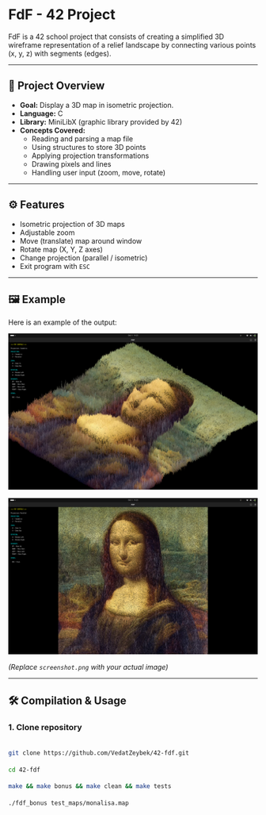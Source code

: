 # FdF - 42 Project

FdF is a 42 school project that consists of creating a simplified 3D wireframe representation of a relief landscape by connecting various points (x, y, z) with segments (edges).

---

## 📌 Project Overview

- **Goal:** Display a 3D map in isometric projection.
- **Language:** C
- **Library:** MiniLibX (graphic library provided by 42)
- **Concepts Covered:**
  - Reading and parsing a map file
  - Using structures to store 3D points
  - Applying projection transformations
  - Drawing pixels and lines
  - Handling user input (zoom, move, rotate)

---

## ⚙️ Features

- Isometric projection of 3D maps
- Adjustable zoom
- Move (translate) map around window
- Rotate map (X, Y, Z axes)
- Change projection (parallel / isometric)
- Exit program with `ESC`

---

## 🖼️ Example

Here is an example of the output:

![FdF Screenshot](MonaLisa.png)

![FdF Screenshot](MonaLisaParallel.png)


*(Replace `screenshot.png` with your actual image)*

---

## 🛠️ Compilation & Usage

### 1. Clone repository
```bash

git clone https://github.com/VedatZeybek/42-fdf.git

cd 42-fdf

make && make bonus && make clean && make tests

./fdf_bonus test_maps/monalisa.map
